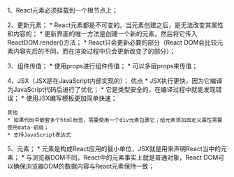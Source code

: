 1、React元素必须挂载到一个根节点上；

2、更新元素；
	* React元素都是不可变的。当元素创建之后，是无法改变其属性和内容的；
	* 更新界面的唯一方法是创建一个新的元素，然后将它传入ReactDOM.render()方法；
	* React只会更新必要的部分（React DOM会比较元素内容先后的不同，而在渲染过程中只会更新改变了的部分）；

3、组件传值；
	* 使用props进行组件传值；
	* 可以多层props来传值；


4、JSX（JSX是在JavaScript内部实现的）；
	优点
	* JSX执行更快，因为它编译为JavaScript代码后进行了优化；
	* 它是类型安全的，在编译过程中就能发现错误；
	* 使用JSX编写模板更加简单快速；

	其他
	* 如果代码中嵌套多个html标签，需要使用一个div元素包裹它；给元素添加自定义属性需要使用data-前缀；
	* 支持JavaScript表达式



5、元素；
	* 元素是构成React应用的最小单位，JSX就是用来声明React当中的元素；
	* 与浏览器DOM不同，React中的元素事实上就是普通对象，React DOM可以确保浏览器DOM的数据内容与React元素保持一致；